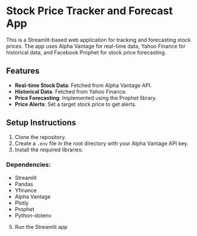 # Stock Price Tracker and Forecast App

This is a Streamlit-based web application for tracking and forecasting stock prices. The app uses Alpha Vantage for real-time data, Yahoo Finance for historical data, and Facebook Prophet for stock price forecasting.

## Features
- **Real-time Stock Data**: Fetched from Alpha Vantage API.
- **Historical Data**: Fetched from Yahoo Finance.
- **Price Forecasting**: Implemented using the Prophet library.
- **Price Alerts**: Set a target stock price to get alerts.

## Setup Instructions
1. Clone the repository.
2. Create a `.env` file in the root directory with your Alpha Vantage API key.
3. Install the required libraries:
### Dependencies:
- Streamlit
- Pandas
- Yfinance
- Alpha Vantage
- Plotly
- Prophet
- Python-dotenv

5. Run the Streamlit app
